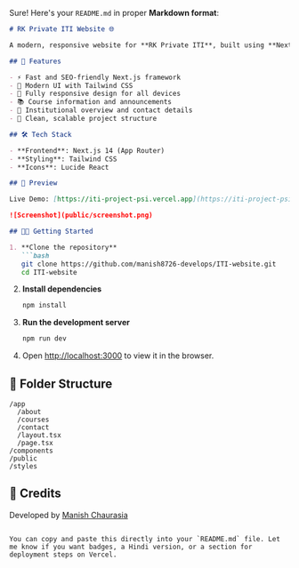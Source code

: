 Sure! Here's your `README.md` in proper **Markdown format**:

````markdown
# RK Private ITI Website 🌐

A modern, responsive website for **RK Private ITI**, built using **Next.js** and **Tailwind CSS**. Designed to showcase institute details, courses, updates, and essential information in a clean and user-friendly interface.

## 🚀 Features

- ⚡ Fast and SEO-friendly Next.js framework
- 🎨 Modern UI with Tailwind CSS
- 📱 Fully responsive design for all devices
- 📚 Course information and announcements
- 🏫 Institutional overview and contact details
- 🧩 Clean, scalable project structure

## 🛠️ Tech Stack

- **Frontend**: Next.js 14 (App Router)
- **Styling**: Tailwind CSS
- **Icons**: Lucide React

## 📸 Preview

Live Demo: [https://iti-project-psi.vercel.app](https://iti-project-psi.vercel.app)

![Screenshot](public/screenshot.png)

## 🧑‍💻 Getting Started

1. **Clone the repository**
   ```bash
   git clone https://github.com/manish8726-develops/ITI-website.git
   cd ITI-website
````

2. **Install dependencies**

   ```bash
   npm install
   ```

3. **Run the development server**

   ```bash
   npm run dev
   ```

4. Open [http://localhost:3000](http://localhost:3000) to view it in the browser.

## 📁 Folder Structure

```
/app
  /about
  /courses
  /contact
  /layout.tsx
  /page.tsx
/components
/public
/styles
```

## 🙌 Credits

Developed by [Manish Chaurasia](https://github.com/manish8726-develops)

```

You can copy and paste this directly into your `README.md` file. Let me know if you want badges, a Hindi version, or a section for deployment steps on Vercel.
```
